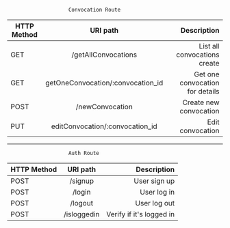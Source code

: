                         Convocation Route

| HTTP Method |              URI path             |           Description           |
|-------------|:---------------------------------:|--------------------------------:|
|     GET     |        /getAllConvocations        | List all convocations create    |
|     GET     | getOneConvocation/:convocation_id | Get one convocation for details |
|     POST    |        /newConvocation            | Create new convocation          |
|     PUT     |  editConvocation/:convocation_id  | Edit convocation                |


-------------------------------------------------------------------------------------

                        Auth Route

| HTTP Method |         URI path         |       Description        |
|-------------|:------------------------:|-------------------------:|
|     POST    |          /signup         | User sign up             |
|     POST    |          /login          | User log in              |
|     POST    |          /logout         | User log out             |
|     POST     |          /isloggedin     | Verify if it's logged in |